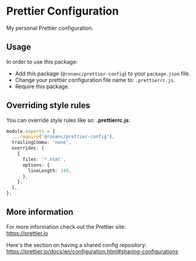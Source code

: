 # Prettier Configuration

My personal Prettier configuration.

## Usage

In order to use this package:

- Add this package (`@ronanc/prettier-config`) to your `package.json` file.
- Change your prettier configuration file name to: `.prettierrc.js`.
- Require this package.

## Overriding style rules

You can override style rules like so:
**.prettierrc.js**:

```ts
module.exports = {
  ...require('@ronanc/prettier-config'),
  trailingComma: 'none',
  overrides: [
    {
      files: '*.html',
      options: {
        lineLength: 140,
      },
    },
  ],
};
```

## More information

For more information check out the Prettier site:  
https://prettier.io

Here's the section on having a shared config repository:  
https://prettier.io/docs/en/configuration.html#sharing-configurations
